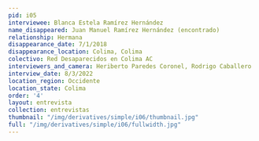 ```yaml
---
pid: i05
interviewee: Blanca Estela Ramírez Hernández
name_disappeared: Juan Manuel Ramírez Hernández (encontrado)
relationship: Hermana
disappearance_date: 7/1/2018
disappearance_location: Colima, Colima
colectivo: Red Desaparecidos en Colima AC
interviewers_and_camera: Heriberto Paredes Coronel, Rodrigo Caballero
interview_date: 8/3/2022
location_region: Occidente
location_state: Colima
order: '4'
layout: entrevista
collection: entrevistas
thumbnail: "/img/derivatives/simple/i06/thumbnail.jpg"
full: "/img/derivatives/simple/i06/fullwidth.jpg"
---
```

